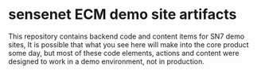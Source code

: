 # sensenet ECM demo site artifacts
This repository contains backend code and content items for SN7 demo sites, It is possible that what you see here will make into the core product some day, but most of these code elements, actions and content were designed to work in a demo environment, not in production.
